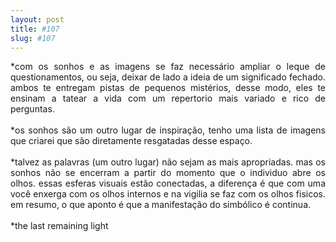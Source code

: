 ```yaml
---
layout: post
title: #107
slug: #107
---
```

<p class="description" style="text-align: justify;">
*com os sonhos e as imagens se faz necessário ampliar o leque de questionamentos, ou seja, deixar de lado a ideia de um significado fechado. ambos te entregam pistas de pequenos mistérios, desse modo, eles te  ensinam a tatear a vida com um repertorio mais variado e rico de perguntas.
<br>
<br>
*os sonhos são um outro lugar de inspiração, tenho uma lista de imagens que criarei que são diretamente resgatadas desse espaço.
<br>
<br>
*talvez as palavras (um outro lugar) não sejam as mais apropriadas. mas os sonhos não se encerram a partir do momento que o individuo abre os olhos. essas esferas visuais estão conectadas, a diferença é que com uma você enxerga com os olhos internos e na vigilia se faz com os olhos fisicos. em resumo, o que aponto é que a manifestação do simbólico é continua.    
<br>
<br>
*the last remaining light
<br>
<br>
